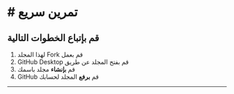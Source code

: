 # # تمرين سريع

##  قم بإتباع الخطوات التالية

1. لهذا المجلد Fork قم بعمل
2. GitHub Desktop قم بفتح المجلد عن طريق  
3. قم **بإنشاء** مجلد باسمك 
4. GitHub  قم **برفع** المجلد لحسابك 
--------------------
